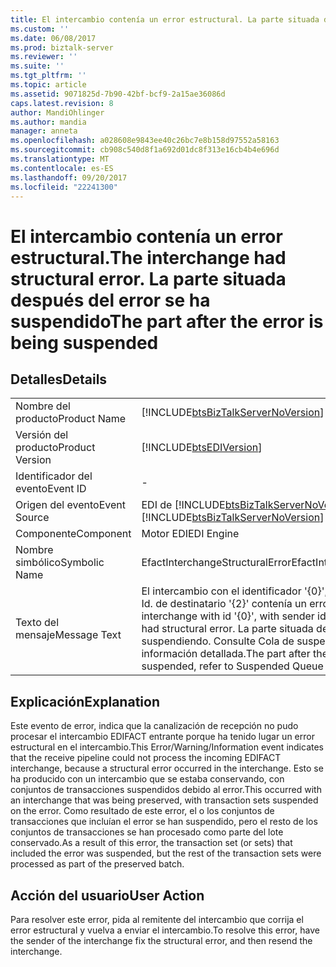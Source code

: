 ```yaml
---
title: El intercambio contenía un error estructural. La parte situada después del error se ha suspendido | Documentos de Microsoft
ms.custom: ''
ms.date: 06/08/2017
ms.prod: biztalk-server
ms.reviewer: ''
ms.suite: ''
ms.tgt_pltfrm: ''
ms.topic: article
ms.assetid: 9071825d-7b90-42bf-bcf9-2a15ae36086d
caps.latest.revision: 8
author: MandiOhlinger
ms.author: mandia
manager: anneta
ms.openlocfilehash: a028608e9843ee40c26bc7e8b158d97552a58163
ms.sourcegitcommit: cb908c540d8f1a692d01dc8f313e16cb4b4e696d
ms.translationtype: MT
ms.contentlocale: es-ES
ms.lasthandoff: 09/20/2017
ms.locfileid: "22241300"
---
```

# <a name="the-interchange-had-structural-error-the-part-after-the-error-is-being-suspended"></a><span data-ttu-id="cea7d-103">El intercambio contenía un error estructural.</span><span class="sxs-lookup"><span data-stu-id="cea7d-103">The interchange had structural error.</span></span> <span data-ttu-id="cea7d-104">La parte situada después del error se ha suspendido</span><span class="sxs-lookup"><span data-stu-id="cea7d-104">The part after the error is being suspended</span></span>
## <a name="details"></a><span data-ttu-id="cea7d-105">Detalles</span><span class="sxs-lookup"><span data-stu-id="cea7d-105">Details</span></span>  
  
|||  
|-|-|  
|<span data-ttu-id="cea7d-106">Nombre del producto</span><span class="sxs-lookup"><span data-stu-id="cea7d-106">Product Name</span></span>|[!INCLUDE[btsBizTalkServerNoVersion](../includes/btsbiztalkservernoversion-md.md)]|  
|<span data-ttu-id="cea7d-107">Versión del producto</span><span class="sxs-lookup"><span data-stu-id="cea7d-107">Product Version</span></span>|[!INCLUDE[btsEDIVersion](../includes/btsediversion-md.md)]|  
|<span data-ttu-id="cea7d-108">Identificador del evento</span><span class="sxs-lookup"><span data-stu-id="cea7d-108">Event ID</span></span>|-|  
|<span data-ttu-id="cea7d-109">Origen del evento</span><span class="sxs-lookup"><span data-stu-id="cea7d-109">Event Source</span></span>|<span data-ttu-id="cea7d-110">EDI de [!INCLUDE[btsBizTalkServerNoVersion](../includes/btsbiztalkservernoversion-md.md)]</span><span class="sxs-lookup"><span data-stu-id="cea7d-110">[!INCLUDE[btsBizTalkServerNoVersion](../includes/btsbiztalkservernoversion-md.md)] EDI</span></span>|  
|<span data-ttu-id="cea7d-111">Componente</span><span class="sxs-lookup"><span data-stu-id="cea7d-111">Component</span></span>|<span data-ttu-id="cea7d-112">Motor EDI</span><span class="sxs-lookup"><span data-stu-id="cea7d-112">EDI Engine</span></span>|  
|<span data-ttu-id="cea7d-113">Nombre simbólico</span><span class="sxs-lookup"><span data-stu-id="cea7d-113">Symbolic Name</span></span>|<span data-ttu-id="cea7d-114">EfactInterchangeStructuralError</span><span class="sxs-lookup"><span data-stu-id="cea7d-114">EfactInterchangeStructuralError</span></span>|  
|<span data-ttu-id="cea7d-115">Texto del mensaje</span><span class="sxs-lookup"><span data-stu-id="cea7d-115">Message Text</span></span>|<span data-ttu-id="cea7d-116">El intercambio con el identificador '{0}', Id. de remitente '{1}', Id. de destinatario '{2}' contenía un error estructural.</span><span class="sxs-lookup"><span data-stu-id="cea7d-116">The interchange with id '{0}', with sender id '{1}', receiver id '{2}' had structural error.</span></span> <span data-ttu-id="cea7d-117">La parte situada después del error se está suspendiendo. Consulte Cola de suspensión para obtener información detallada.</span><span class="sxs-lookup"><span data-stu-id="cea7d-117">The part after the error is being suspended, refer to Suspended Queue for details</span></span>|  
  
## <a name="explanation"></a><span data-ttu-id="cea7d-118">Explicación</span><span class="sxs-lookup"><span data-stu-id="cea7d-118">Explanation</span></span>  
 <span data-ttu-id="cea7d-119">Este evento de error,  indica que la canalización de recepción no pudo procesar el intercambio EDIFACT entrante porque ha tenido lugar un error estructural en el intercambio.</span><span class="sxs-lookup"><span data-stu-id="cea7d-119">This Error/Warning/Information event indicates that the receive pipeline could not process the incoming EDIFACT interchange, because a structural error occurred in the interchange.</span></span> <span data-ttu-id="cea7d-120">Esto se ha producido con un intercambio que se estaba conservando, con conjuntos de transacciones suspendidos debido al error.</span><span class="sxs-lookup"><span data-stu-id="cea7d-120">This occurred with an interchange that was being preserved, with transaction sets suspended on the error.</span></span> <span data-ttu-id="cea7d-121">Como resultado de este error, el o los conjuntos de transacciones que incluían el error se han suspendido, pero el resto de los conjuntos de transacciones se han procesado como parte del lote conservado.</span><span class="sxs-lookup"><span data-stu-id="cea7d-121">As a result of this error, the transaction set (or sets) that included the error was suspended, but the rest of the transaction sets were processed as part of the preserved batch.</span></span>  
  
## <a name="user-action"></a><span data-ttu-id="cea7d-122">Acción del usuario</span><span class="sxs-lookup"><span data-stu-id="cea7d-122">User Action</span></span>  
 <span data-ttu-id="cea7d-123">Para resolver este error, pida al remitente del intercambio que corrija el error estructural y vuelva a enviar el intercambio.</span><span class="sxs-lookup"><span data-stu-id="cea7d-123">To resolve this error, have the sender of the interchange fix the structural error, and then resend the interchange.</span></span>